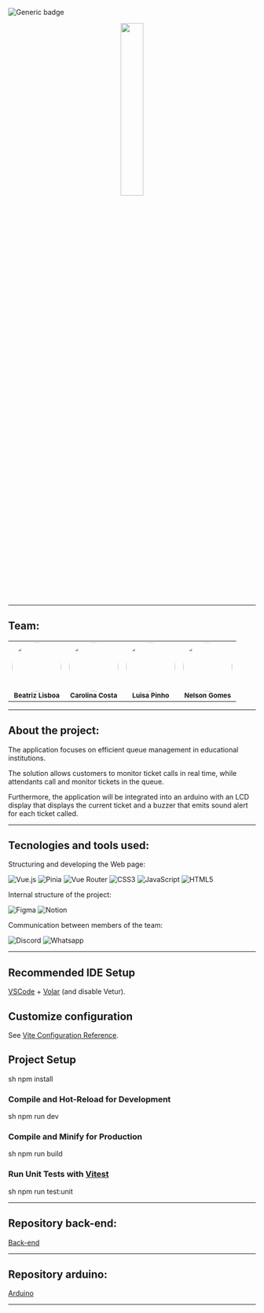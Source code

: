 ![Generic badge](https://img.shields.io/badge/status-progress-133e1a)

<div align="center">
<img src="https://github.com/carolinacosta4/NextIn/blob/main/src/assets/logo.png" width="30%">
</div>

<hr>

## Team:

<table align="center">
    <tr>
        <td align="center">
        <img style="border-radius: 50%; width="100px;"" src="https://avatars.githubusercontent.com/u/99557581?v=4" width="100px;"><br>
        <sub>
        <b>Beatriz Lisboa</br>
        </td>
	<td align="center">
        <img style="border-radius: 50%; width="100px;"" src="https://avatars.githubusercontent.com/u/115319284?s=400" width="100px;"><br>
        <sub>
        <b>Carolina Costa</br>
        </td>
        <td align="center">
        <img style="border-radius: 50%; width="100px;"" src="https://avatars.githubusercontent.com/u/115488248?v=4" width="100px;"><br>
        <sub>
        <b>Luisa Pinho</br>
        </td>
        <td align="center">
        <img style="border-radius: 50%; width="100px;"" src="https://avatars.githubusercontent.com/u/115488710?v=4" width="100px;"><br>
        <sub>
        <b>Nelson Gomes</br>
        </td>
    </tr>
</table>

<hr>

## About the project:

The application focuses on efficient queue management in educational institutions. 

The solution allows customers to monitor ticket calls in real time, while attendants call and monitor tickets in the queue. 

Furthermore, the application will be integrated into an arduino with an LCD display that displays the current ticket and a buzzer that emits sound alert for each ticket called.

<hr>


## Tecnologies and tools used:

Structuring and developing the Web page:

![Vue.js](https://img.shields.io/badge/Vue.js-35495E?style=for-the-badge&logo=vuedotjs&logoColor=4FC08D)
![Pinia](https://img.shields.io/badge/Pinia-42B883?style=for-the-badge&logo=vue.js&logoColor=white)
![Vue Router](https://img.shields.io/badge/Vue%20Router-4FC08D?style=for-the-badge&logo=vue.js&logoColor=white)
![CSS3](https://img.shields.io/badge/CSS3-1572B6?style=for-the-badge&logo=css3&logoColor=white)
![JavaScript](https://img.shields.io/badge/JavaScript-323330?style=for-the-badge&logo=javascript&logoColor=F7DF1E)
![HTML5](https://img.shields.io/badge/HTML5-E34F26?style=for-the-badge&logo=html5&logoColor=white)

Internal structure of the project:

![Figma](https://img.shields.io/badge/figma-%23F24E1E.svg?style=for-the-badge&logo=figma&logoColor=white)
![Notion](https://img.shields.io/badge/Notion-000000?style=for-the-badge&logo=notion&logoColor=white)

Communication between members of the team:

![Discord](https://img.shields.io/badge/Discord-7289DA?style=for-the-badge&logo=discord&logoColor=white)
![Whatsapp](https://img.shields.io/badge/WhatsApp-25D366?style=for-the-badge&logo=whatsapp&logoColor=white)

<hr>

## Recommended IDE Setup

[VSCode](https://code.visualstudio.com/) + [Volar](https://marketplace.visualstudio.com/items?itemName=Vue.volar) (and disable Vetur).

## Customize configuration

See [Vite Configuration Reference](https://vitejs.dev/config/).

## Project Setup

sh
npm install


### Compile and Hot-Reload for Development

sh
npm run dev


### Compile and Minify for Production

sh
npm run build


### Run Unit Tests with [Vitest](https://vitest.dev/)

sh
npm run test:unit



<hr>


## Repository back-end:

[Back-end](https://github.com/carolinacosta4/NextIn-Back-End)

<hr>

## Repository arduino:

[Arduino](https://github.com/carolinacosta4/NextIn-Arduino)

<hr>
